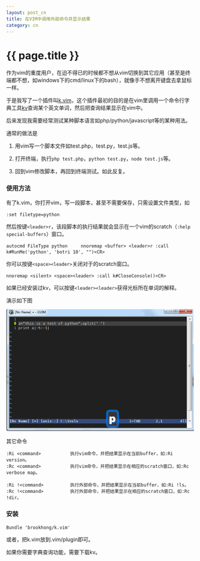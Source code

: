 ```yaml
---
layout: post_cn
title: 在VIM中调用外部命令并显示结果
category: cn
---
```


{{ page.title }}
================

作为vim的重度用户，在迫不得已的时候都不想从vim切换到其它应用（甚至是终端都不想，如windows下的cmd/linux下的bash），就像手不想离开键盘去拿鼠标一样。

于是我写了一个插件叫[k.vim](https://github.com/brookhong/k.vim)，这个插件最初的目的是在vim里调用一个命令行字典工具[kv](https://github.com/brookhong/kv)查询某个英文单词，然后把查询结果显示在vim中。

后来发现我需要经常测试某种脚本语言如php/python/javascript等的某种用法。

通常的做法是

1. 用vim写一个脚本文件如test.php，test.py，test.js等。

1. 打开终端，执行`php test.php`，`python test.py`，`node test.js`等。

1. 回到vim修改脚本，再回到终端测试。如此反复。


### 使用方法

有了k.vim，你打开vim，写一段脚本，甚至不需要保存，只需设置文件类型，如

    :set filetype=python

然后按键`<leader>r`，该段脚本的执行结果就会显示在一个vim的scratch（`:help special-buffers`）窗口。

    autocmd FileType python     nnoremap <buffer> <leader>r :call k#RunMe('python', 'botri 10', "")<CR>

你可以按键`<space><leader>`关闭对于的scratch窗口。

    nnoremap <silent> <space><leader> :call k#CloseConsole()<CR>

如果已经安装过kv，可以按键`<leader><leader>`获得光标所在单词的解释。

演示如下图

![k.vim](/assets/images/k.gif)

其它命令

    :Ri <command>           执行vim命令，并把结果显示在当前buffer，如:Ri version。
    :Rc <command>           执行vim命令，并把结果显示在相应的scratch窗口，如:Rc verbose map。

    :Ri !<command>          执行外部命令，并把结果显示在当前buffer，如:Ri !ls。
    :Rc !<command>          执行外部命令，并把结果显示在相应的scratch窗口，如:Rc !dir。

### 安装

    Bundle 'brookhong/k.vim'

或者，把k.vim放到.vim/plugin即可。

如果你需要字典查询功能，需要下载kv。
